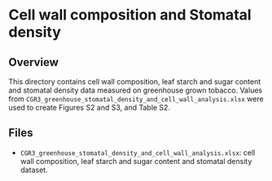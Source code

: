 # Cell wall composition and Stomatal density

## Overview

This directory contains cell wall composition, leaf starch and sugar content and stomatal density data 
measured on greenhouse grown tobacco. Values from `CGR3_greenhouse_stomatal_density_and_cell_wall_analysis.xlsx` 
were used to create Figures S2 and S3, and Table S2.

## Files

- `CGR3_greenhouse_stomatal_density_and_cell_wall_analysis.xlsx`: cell wall composition, leaf starch and 
sugar content and stomatal density dataset.



